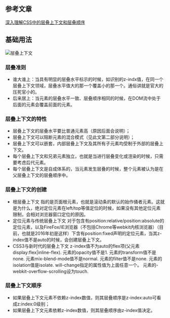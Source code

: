 ## 参考文章
[深入理解CSS中的层叠上下文和层叠顺序](https://www.zhangxinxu.com/wordpress/2016/01/understand-css-stacking-context-order-z-index/)

## 基础用法
![层叠上下文](https://image.zhangxinxu.com/image/blog/201601/2016-01-07_235108.png)

### 层叠准则
- 谁大谁上：当具有明显的层叠水平标示的时候，如识别的z-indx值，在同一个层叠上下文领域，层叠水平值大的那一个覆盖小的那一个。通俗讲就是官大的压死官小的。
- 后来居上：当元素的层叠水平一致、层叠顺序相同的时候，在DOM流中处于后面的元素会覆盖前面的元素。

### 层叠上下文的特性
- 层叠上下文的层叠水平要比普通元素高（原因后面会说明）；
- 层叠上下文可以阻断元素的混合模式（见此文第二部分说明）；
- 层叠上下文可以嵌套，内部层叠上下文及其所有子元素均受制于外部的层叠上下文。
- 每个层叠上下文和兄弟元素独立，也就是当进行层叠变化或渲染的时候，只需要考虑后代元素。
- 每个层叠上下文是自成体系的，当元素发生层叠的时候，整个元素被认为是在父层叠上下文的层叠顺序中。

### 层叠上下文的创建
- 根层叠上下文
    指的是页面根元素，也就是滚动条的默认的始作俑者<html>元素。这就是为什么，绝对定位元素在left/top等值定位的时候，如果没有其他定位元素限制，会相对浏览器窗口定位的原因。
- 定位元素与传统层叠上下文
    对于包含有position:relative/position:absolute的定位元素，以及FireFox/IE浏览器（不包括Chrome等webkit内核浏览器）（目前，也就是2016年初是这样）下含有position:fixed声明的定位元素，当其z-index值不是auto的时候，会创建层叠上下文。
- CSS3与新时代的层叠上下文
    z-index值不为auto的flex项(父元素display:flex|inline-flex).
    元素的opacity值不是1.
    元素的transform值不是none.
    元素mix-blend-mode值不是normal.
    元素的filter值不是none.
    元素的isolation值是isolate.
    will-change指定的属性值为上面任意一个。
    元素的-webkit-overflow-scrolling设为touch.

### 层叠上下文顺序
- 如果层叠上下文元素不依赖z-index数值，则其层叠顺序是z-index:auto可看成z:index:0级别；
- 如果层叠上下文元素依赖z-index数值，则其层叠顺序由z-index值决定。
